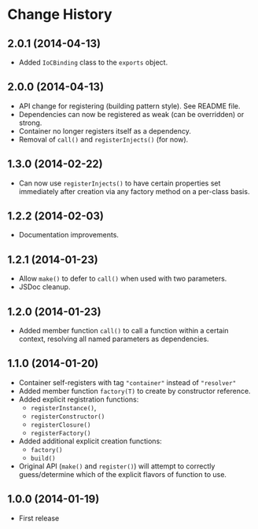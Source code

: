 # Change History

## 2.0.1 (2014-04-13)

* Added `IoCBinding` class to the `exports` object.

## 2.0.0 (2014-04-13)

* API change for registering (building pattern style). See README file.
* Dependencies can now be registered as weak (can be overridden) or strong.
* Container no longer registers itself as a dependency.
* Removal of `call()` and `registerInjects()` (for now).

## 1.3.0 (2014-02-22)

* Can now use `registerInjects()` to have certain properties set immediately
  after creation via any factory method on a per-class basis.

## 1.2.2 (2014-02-03)

* Documentation improvements.

## 1.2.1 (2014-01-23)

* Allow `make()` to defer to `call()` when used with two parameters.
* JSDoc cleanup.

## 1.2.0 (2014-01-23)

* Added member function `call()` to call a function within a certain context,
  resolving all named parameters as dependencies.

## 1.1.0 (2014-01-20)

* Container self-registers with tag `"container"` instead of `"resolver"`
* Added member function `factory(T)` to create by constructor reference.
* Added explicit registration functions:
    * `registerInstance()`,
    * `registerConstructor()`
    * `registerClosure()`
    * `registerFactory()`
* Added additional explicit creation functions:
    * `factory()`
    * `build()`
* Original API (`make()` and `register()`) will attempt to correctly
  guess/determine which of the explicit flavors of function to use.

## 1.0.0 (2014-01-19)

* First release

